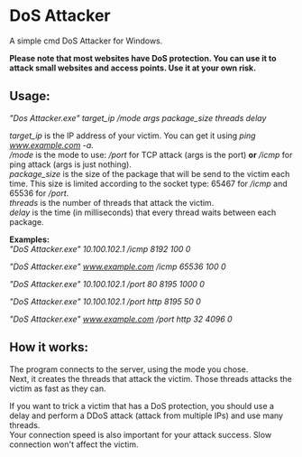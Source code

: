 # DoS Attacker
A simple cmd DoS Attacker for Windows.

**Please note that most websites have DoS protection. You can use it to attack small websites and access points. Use it at your own risk.**
## Usage:
*"Dos Attacker.exe" target_ip /mode args package_size threads delay*

*target_ip* is the IP address of your victim. You can get it using *ping www.example.com -a*.  
*/mode* is the mode to use: */port* for TCP attack (args is the port) **or** */icmp* for ping attack (args is just nothing).  
*package_size* is the size of the package that will be send to the victim each time. This size is limited according to the socket type: 65467 for */icmp* and 65536 for */port*.  
*threads* is the number of threads that attack the victim.  
*delay* is the time (in milliseconds) that every thread waits between each package.

**Examples:**  
*"DoS Attacker.exe" 10.100.102.1 /icmp 8192 100 0*  

*"DoS Attacker.exe" www.example.com /icmp 65536 100 0*  

*"DoS Attacker.exe" 10.100.102.1 /port 80 8195 1000 0*

*"DoS Attacker.exe" 10.100.102.1 /port http 8195 50 0*

*"DoS Attacker.exe" www.example.com /port http 32 4096 0*

## How it works:
The program connects to the server, using the mode you chose.  
Next, it creates the threads that attack the victim. Those threads attacks the victim as fast as they can.  

If you want to trick a victim that has a DoS protection, you should use a delay and perform a DDoS attack (attack from multiple IPs) and use many threads.  
Your connection speed is also important for your attack success. Slow connection won't affect the victim.
